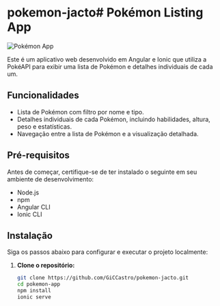 # pokemon-jacto# Pokémon Listing App

![Pokémon App](pokemon-app/src/assets/logo.png)


Este é um aplicativo web desenvolvido em Angular e Ionic que utiliza a PokéAPI para exibir uma lista de Pokémon e detalhes individuais de cada um.

## Funcionalidades

- Lista de Pokémon com filtro por nome e tipo.
- Detalhes individuais de cada Pokémon, incluindo habilidades, altura, peso e estatísticas.
- Navegação entre a lista de Pokémon e a visualização detalhada.

## Pré-requisitos

Antes de começar, certifique-se de ter instalado o seguinte em seu ambiente de desenvolvimento:

- Node.js
- npm
- Angular CLI 
- Ionic CLI 

## Instalação

Siga os passos abaixo para configurar e executar o projeto localmente:

1. **Clone o repositório:**

   ```bash
   git clone https://github.com/GiCCastro/pokemon-jacto.git
   cd pokemon-app
   npm install
   ionic serve

